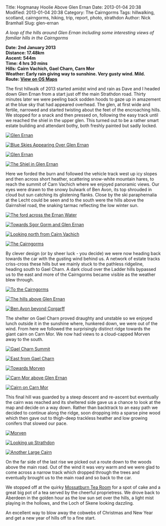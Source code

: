 Title: Hogmanay Hoolie Above Glen Ernan
Date: 2013-01-04 20:38
Modified: 2013-01-04 20:38
Category: The Cairngorms
Tags: hillwalking, scotland, cairngorms, hiking, trip, report, photo, strathdon
Author: Nick Bramhall
Slug: glen-ernan

_A loop of the hills around Glen Ernan including some interesting views of familiar hills in the Cairngorms_

**Date: 2nd January 2013  
Distance: 17.48km  
Ascent: 544m  
Time: 4 hrs 30 mins  
Hills:  Cairn Vachich, Gael Charn, Carn Mor  
Weather: Early rain giving way to sunshine. Very gusty wind. Mild.  
Route: [View on OS Maps](https://www.invertedworld.co.uk/hillwalking/trip/216)**

The first hillwalk of 2013 started amidst wind and rain as Dave and I headed down Glen Ernan from a start just off the main Strathdon road. Thirty minutes later we were peeling back sodden hoods to gaze up in amazement at the blue sky that had appeared overhead. The glen, at first wide and fertile, narrowed and started twisting about the feet of the encroaching hills. We stopped for a snack and then pressed on, following the easy track until we reached the shiel in the upper glen. This turned out to be a rather smart estate building and attendant bothy, both freshly painted but sadly locked.

[![Glen Ernan](http://farm9.staticflickr.com/8492/8345983381_21a568c7e3_b.jpg)](http://flic.kr/p/dHvm6c "Glen Ernan by Nick Bramhall, on Flickr")

<!--more-->

[![Blue Skies Appearing Over Glen Ernan](http://farm9.staticflickr.com/8078/8347050448_8345d927d5_b.jpg)](http://flic.kr/p/dHAPhU "Blue Skies Appearing Over Glen Ernan by Nick Bramhall, on Flickr")

[![Glen Ernan](http://farm9.staticflickr.com/8503/8337665923_1493188d42_b.jpg)](http://flic.kr/p/dGLHAK "Glen Ernan by Nick Bramhall, on Flickr")

[![The Shiel in Glen Ernan](http://farm9.staticflickr.com/8224/8346066305_66628cc5a1_b.jpg)](http://flic.kr/p/dHvLJV "The Shiel in Glen Ernan by Nick Bramhall, on Flickr")

Here we forded the burn and followed the vehicle track west up icy slopes and then across short heather, scattering snow-white mountain hares, to reach the summit of Carn Vachich where we enjoyed panoramic views. Our eyes were drawn to the snowy bulwark of Ben Avon, its top shrouded in cloud but sun catching its glistening flanks. Close by the ski paraphernalia at the Lecht could be seen and to the south were the hills above the Gairnshiel road, the snaking tarmac reflecting the low winter sun.

[![The ford across the Ernan Water](http://farm9.staticflickr.com/8076/8346075603_75ce800cd2_b.jpg)](http://flic.kr/p/dHvPve "The ford across the Ernan Water by Nick Bramhall, on Flickr")

[![Towards Sgor Gorm and Glen Ernan](http://farm9.staticflickr.com/8212/8346096089_72bd88cc6f_b.jpg)](http://flic.kr/p/dHvVAr "Towards Sgor Gorm and Glen Ernan by Nick Bramhall, on Flickr")

[![Looking north from Cairn Vachich](http://farm9.staticflickr.com/8354/8346119199_5304aef684_b.jpg)](http://flic.kr/p/dHw3sT "Looking north from Cairn Vachich by Nick Bramhall, on Flickr")

[![The Cairngorms](http://farm9.staticflickr.com/8076/8346121857_3f868bcb5c_b.jpg)](http://flic.kr/p/dHw4fH "The Cairngorms by Nick Bramhall, on Flickr")

By clever design (or by sheer luck - you decide) we were now heading back towards the car with the gusting wind behind us. A network of estate tracks criss-cross these hills but we mainly stuck to the pathless ridgeline, heading south to Gael Charn. A dark cloud over the Ladder hills bypassed us to the east and more of the Cairngorms became visible as the weather blew through.

[![To the Cairngorms](http://farm9.staticflickr.com/8359/8337652177_6358bb8626_b.jpg)](http://flic.kr/p/dGLDvK "To the Cairngorms by Nick Bramhall, on Flickr")

[![The hills above Glen Ernan](http://farm9.staticflickr.com/8224/8337647861_ab0e2ff08c_b.jpg)](http://flic.kr/p/dGLCek "The hills above Glen Ernan by Nick Bramhall, on Flickr")

[![Ben Avon beyond Corgarff](http://farm9.staticflickr.com/8378/8347183768_d155d75385_b.jpg)](http://flic.kr/p/dHBuVw "Ben Avon beyond Corgarff by Nick Bramhall, on Flickr")

The shelter on Gael Charn proved draughty and unstable so we enjoyed lunch outside it in the sunshine where, hunkered down, we were out of the wind. From here we followed the surprisingly distinct ridge towards the giant cairn on Carn Mor. We now had views to a cloud-capped Morven away to the south.

[![Gael Charn Summit](http://farm9.staticflickr.com/8055/8347193916_be647ce5cc_b.jpg)](http://flic.kr/p/dHBxWu "Gael Charn Summit by Nick Bramhall, on Flickr")

[![East from Gael Charn](http://farm9.staticflickr.com/8513/8346143485_8f20e856b5_b.jpg)](http://flic.kr/p/dHwaFB "East from Gael Charn by Nick Bramhall, on Flickr")

[![Towards Morven](http://farm9.staticflickr.com/8071/8338691940_b91957d91e_b.jpg)](http://flic.kr/p/dGRYAG "Towards Morven by Nick Bramhall, on Flickr")

[![Carn Mor above Glen Ernan](http://farm9.staticflickr.com/8218/8346165341_f7819bec4a_b.jpg)](http://flic.kr/p/dHwhbr "Carn Mor above Glen Ernan by Nick Bramhall, on Flickr")

[![Cairn on Carn Mor](http://farm9.staticflickr.com/8220/8338688412_f456de8634_b.jpg)](http://flic.kr/p/dGRXxS "Cairn on Carn Mor by Nick Bramhall, on Flickr")

This final hill was guarded by a steep descent and re-ascent but eventually the cairn was reached and its sheltered side gave us a chance to look at the map and decide on a way down. Rather than backtrack to an easy path we decided to continue along the ridge, soon dropping into a sparse pine wood which then gave out to thigh-deep trackless heather and low growing conifers that slowed our pace. 

[![Morven](http://farm9.staticflickr.com/8468/8347253818_a3b446ba5c_b.jpg)](http://flic.kr/p/dHBRKh "Morven by Nick Bramhall, on Flickr")

[![Looking up Strathdon](http://farm9.staticflickr.com/8219/8337623935_02b29e8c3e_b.jpg)](http://flic.kr/p/dGLv7P "Looking up Strathdon by Nick Bramhall, on Flickr")

[![Another Large Cairn](http://farm9.staticflickr.com/8497/8346212915_ef6b38ae3a_b.jpg)](http://flic.kr/p/dHwwjF "Another Large Cairn by Nick Bramhall, on Flickr")

On the far side of the last rise we picked out a route down to the woods above the main road. Out of the wind it was very warm and we were glad to come across a narrow track which dropped through the trees and eventually brought us to the main road and so back to the car.

We stopped off at the quirky [Mossatburn Tea Room](http://bonnysocks.co.uk/) for a spot of cake and a great big pot of a tea served by the cheerful proprietress. We drove back to Aberdeen in the golden hour as the low sun set over the hills, a light mist playing in the hollows, and the Loch of Skene looking dazzling. 

An excellent way to blow away the cobwebs of Christmas and New Year and get a new year of hills off to a fine start.